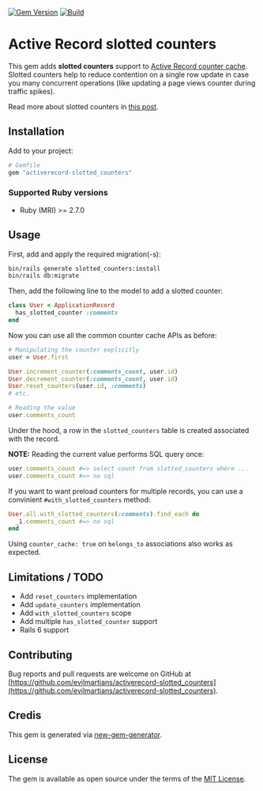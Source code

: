 [![Gem Version](https://badge.fury.io/rb/activerecord-slotted_counters.svg)](https://rubygems.org/gems/activerecord-slotted_counters) [![Build](https://github.com/evilmartians/activerecord-slotted_counters/workflows/Build/badge.svg)](https://github.com/evilmartians/activerecord-slotted_counters/actions)

# Active Record slotted counters

This gem adds **slotted counters** support to [Active Record counter cache][counter-cache]. Slotted counters help to reduce contention on a single row update in case you many concurrent operations (like updating a page views counter during traffic spikes).

Read more about slotted counters in [this post](https://planetscale.com/blog/the-slotted-counter-pattern).

## Installation

Add to your project:

```ruby
# Gemfile
gem "activerecord-slotted_counters"
```

### Supported Ruby versions

- Ruby (MRI) >= 2.7.0

## Usage

First, add and apply the required migration(-s):

```sh
bin/rails generate slotted_counters:install
bin/rails db:migrate
```

Then, add the following line to the model to add a slotted counter:

```ruby
class User < ApplicationRecord
  has_slotted_counter :comments
end
```

Now you can use all the common counter cache APIs as before:

```ruby
# Manipulating the counter explicitly
user = User.first

User.increment_counter(:comments_count, user.id)
User.decrement_counter(:comments_count, user.id)
User.reset_counters(user.id, :comments)
# etc.

# Reading the value
user.comments_count
```

Under the hood, a row in the `slotted_counters` table is created associated with the record.

**NOTE:** Reading the current value performs SQL query once:

```ruby
user.comments_count #=> select count from slotted_counters where ...
user.comments_count #=> no sql
```

If you want to want preload counters for multiple records, you can use a convinient `#with_slotted_counters` method:

```ruby
User.all.with_slotted_counters(:comments).find_each do
  _1.comments_count #=> no sql
end
```

Using `counter_cache: true` on `belongs_to` associations also works as expected.

## Limitations / TODO

- Add `reset_counters` implementation
- Add `update_counters` implementation
- Add `with_slotted_counters` scope
- Add multiple `has_slotted_counter` support
- Rails 6 support

## Contributing

Bug reports and pull requests are welcome on GitHub at [https://github.com/evilmartians/activerecord-slotted_counters](https://github.com/evilmartians/activerecord-slotted_counters).

## Credis

This gem is generated via [new-gem-generator](https://github.com/palkan/new-gem-generator).

## License

The gem is available as open source under the terms of the [MIT License](http://opensource.org/licenses/MIT).

[counter-cache]: https://api.rubyonrails.org/classes/ActiveRecord/CounterCache/ClassMethods.html
